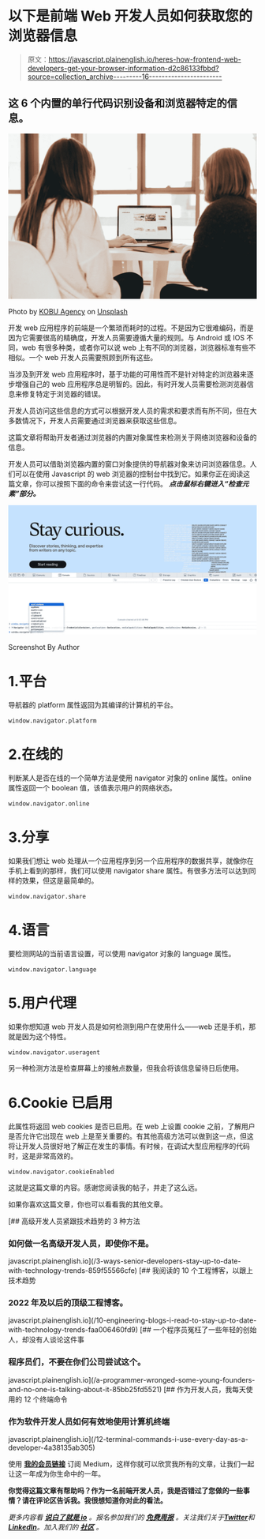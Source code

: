 # 以下是前端 Web 开发人员如何获取您的浏览器信息

> 原文：<https://javascript.plainenglish.io/heres-how-frontend-web-developers-get-your-browser-information-d2c86133fbbd?source=collection_archive---------16----------------------->

## 这 6 个内置的单行代码识别设备和浏览器特定的信息。

![](img/961e5d8f629c85eed5bfdf8fbd896df8.png)

Photo by [KOBU Agency](https://unsplash.com/@kobuagency?utm_source=unsplash&utm_medium=referral&utm_content=creditCopyText) on [Unsplash](https://unsplash.com/s/photos/browser?utm_source=unsplash&utm_medium=referral&utm_content=creditCopyText)

开发 web 应用程序的前端是一个繁琐而耗时的过程。不是因为它很难编码，而是因为它需要很高的精确度，开发人员需要遵循大量的规则。与 Android 或 IOS 不同，web 有很多种类，或者你可以说 web 上有不同的浏览器，浏览器标准有些不相似。一个 web 开发人员需要照顾到所有这些。

当涉及到开发 web 应用程序时，基于功能的可用性而不是针对特定的浏览器来逐步增强自己的 web 应用程序总是明智的。因此，有时开发人员需要检测浏览器信息来修复特定于浏览器的错误。

开发人员访问这些信息的方式可以根据开发人员的需求和要求而有所不同，但在大多数情况下，开发人员需要通过浏览器来获取这些信息。

这篇文章将帮助开发者通过浏览器的内置对象属性来检测关于网络浏览器和设备的信息。

开发人员可以借助浏览器内置的窗口对象提供的导航器对象来访问浏览器信息。人们可以在使用 Javascript 的 web 浏览器的控制台中找到它。如果你正在阅读这篇文章，你可以按照下面的命令来尝试这一行代码。
***点击鼠标右键进入“检查元素”部分。***

![](img/22d80a46067b43be6c034a1d2da5f184.png)

Screenshot By Author

# 1.平台

导航器的 platform 属性返回为其编译的计算机的平台。

```
window.navigator.platform
```

# 2.在线的

判断某人是否在线的一个简单方法是使用 navigator 对象的 online 属性。online 属性返回一个 boolean 值，该值表示用户的网络状态。

```
window.navigator.online
```

# 3.分享

如果我们想让 web 处理从一个应用程序到另一个应用程序的数据共享，就像你在手机上看到的那样，我们可以使用 navigator share 属性。有很多方法可以达到同样的效果，但这是最简单的。

```
window.navigator.share
```

# 4.语言

要检测网站的当前语言设置，可以使用 navigator 对象的 language 属性。

```
window.navigator.language
```

# 5.用户代理

如果你想知道 web 开发人员是如何检测到用户在使用什么——web 还是手机，那就是因为这个特性。

```
window.navigator.useragent
```

另一种检测方法是检查屏幕上的接触点数量，但我会将该信息留待日后使用。

# 6.Cookie 已启用

此属性将返回 web cookies 是否已启用。在 web 上设置 cookie 之前，了解用户是否允许它出现在 web 上是至关重要的。有其他高级方法可以做到这一点，但这将让开发人员很好地了解正在发生的事情。有时候，在调试大型应用程序的代码时，这是非常高效的。

```
window.navigator.cookieEnabled
```

这就是这篇文章的内容。感谢您阅读我的帖子，并走了这么远。

如果你喜欢这篇文章，你也可以看看我的其他文章。

[](/3-ways-senior-developers-stay-up-to-date-with-technology-trends-859f55566cfe) [## 高级开发人员紧跟技术趋势的 3 种方法

### 如何做一名高级开发人员，即使你不是。

javascript.plainenglish.io](/3-ways-senior-developers-stay-up-to-date-with-technology-trends-859f55566cfe) [](/10-engineering-blogs-i-read-to-stay-up-to-date-with-technology-trends-faa006460fd9) [## 我阅读的 10 个工程博客，以跟上技术趋势

### 2022 年及以后的顶级工程博客。

javascript.plainenglish.io](/10-engineering-blogs-i-read-to-stay-up-to-date-with-technology-trends-faa006460fd9) [](/a-programmer-wronged-some-young-founders-and-no-one-is-talking-about-it-85bb25fd5521) [## 一个程序员冤枉了一些年轻的创始人，却没有人谈论这件事

### 程序员们，不要在你们公司尝试这个。

javascript.plainenglish.io](/a-programmer-wronged-some-young-founders-and-no-one-is-talking-about-it-85bb25fd5521) [](/12-terminal-commands-i-use-every-day-as-a-developer-4a38135ab305) [## 作为开发人员，我每天使用的 12 个终端命令

### 作为软件开发人员如何有效地使用计算机终端

javascript.plainenglish.io](/12-terminal-commands-i-use-every-day-as-a-developer-4a38135ab305) 

使用 [**我的会员链接**](https://karanjagota.medium.com/membership) 订阅 Medium，这样你就可以欣赏我所有的文章，让我们一起让这一年成为你生命中的一年。

**你觉得这篇文章有帮助吗？作为一名前端开发人员，我是否错过了您做的一些事情？请在评论区告诉我。我很想知道你对此的看法。**

*更多内容看* [***说白了就是 io***](https://plainenglish.io/) *。报名参加我们的* [***免费周报***](http://newsletter.plainenglish.io/) *。关注我们关于*[***Twitter***](https://twitter.com/inPlainEngHQ)*和*[***LinkedIn***](https://www.linkedin.com/company/inplainenglish/)*。加入我们的* [***社区***](https://discord.gg/GtDtUAvyhW) *。*